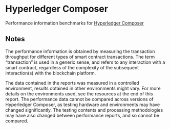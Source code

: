 # Hyperledger Composer

Performance information benchmarks for [Hyperledger Composer](https://github.com/hyperledger/composer)


## Notes
The performance information is obtained by measuring the transaction throughput for different types of smart contract transactions. The term “transaction” is used in a generic sense, and refers to any interaction with a smart contract, regardless of the complexity of the subsequent interaction(s) with the blockchain platform.

The data contained in the reports was measured in a controlled environment, results obtained in other environments might vary. For more details on the environments used, see the resources at the end of this report.
The performance data cannot be compared across versions of Hyperledger Composer, as testing hardware and environments may have changed significantly. The testing contents and processing methodologies may have also changed between performance reports, and so cannot be compared.